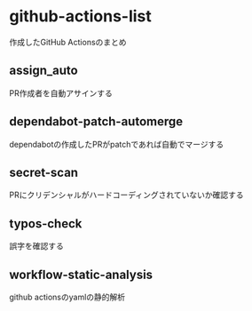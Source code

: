 # github-actions-list
作成したGitHub Actionsのまとめ

## assign_auto
PR作成者を自動アサインする

## dependabot-patch-automerge
dependabotの作成したPRがpatchであれば自動でマージする

## secret-scan
PRにクリデンシャルがハードコーディングされていないか確認する

## typos-check
誤字を確認する

## workflow-static-analysis
github actionsのyamlの静的解析
